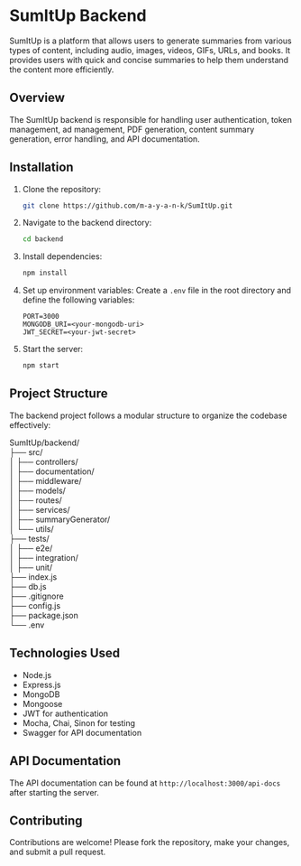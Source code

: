 # SumItUp Backend

SumItUp is a platform that allows users to generate summaries from various types of content, including audio, images, videos, GIFs, URLs, and books. It provides users with quick and concise summaries to help them understand the content more efficiently.

## Overview

The SumItUp backend is responsible for handling user authentication, token management, ad management, PDF generation, content summary generation, error handling, and API documentation.

## Installation

1. Clone the repository:

   ```bash
   git clone https://github.com/m-a-y-a-n-k/SumItUp.git
   ```

2. Navigate to the backend directory:

   ```bash
   cd backend
   ```

3. Install dependencies:

   ```bash
   npm install
   ```

4. Set up environment variables:
   Create a `.env` file in the root directory and define the following variables:

   ```
   PORT=3000
   MONGODB_URI=<your-mongodb-uri>
   JWT_SECRET=<your-jwt-secret>
   ```

5. Start the server:
   ```bash
   npm start
   ```

## Project Structure

The backend project follows a modular structure to organize the codebase effectively:

SumItUp/backend/<br>
├── src/<br>
│ ├── controllers/<br>
│ ├── documentation/<br>
│ ├── middleware/<br>
│ ├── models/<br>
│ ├── routes/<br>
│ ├── services/<br>
│ ├── summaryGenerator/<br>
│ └── utils/<br>
├── tests/<br>
│ ├── e2e/<br>
│ ├── integration/<br>
│ ├── unit/<br>
├── index.js<br>
├── db.js<br>
├── .gitignore<br>
├── config.js<br>
├── package.json<br>
└── .env<br>

## Technologies Used

- Node.js
- Express.js
- MongoDB
- Mongoose
- JWT for authentication
- Mocha, Chai, Sinon for testing
- Swagger for API documentation

## API Documentation

The API documentation can be found at `http://localhost:3000/api-docs` after starting the server.

## Contributing

Contributions are welcome! Please fork the repository, make your changes, and submit a pull request.
